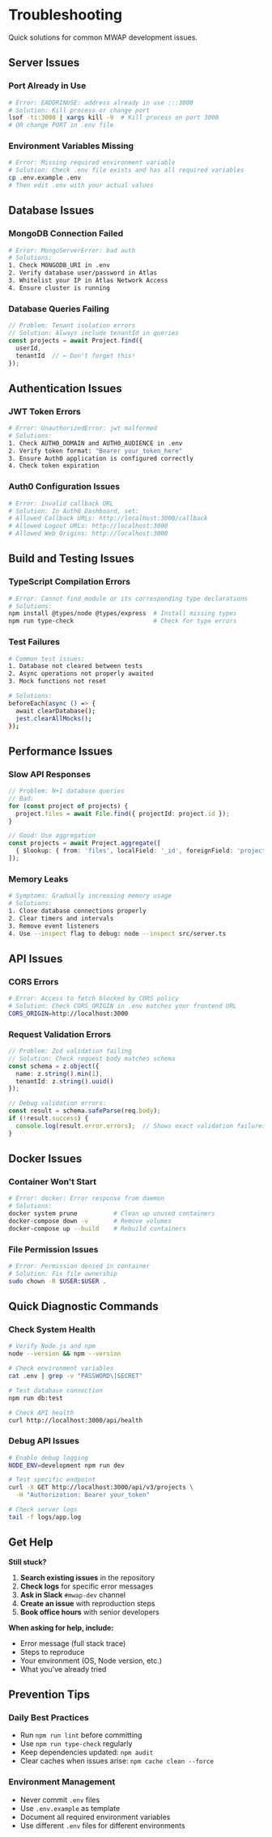 # Troubleshooting

Quick solutions for common MWAP development issues.

## Server Issues

### Port Already in Use
```bash
# Error: EADDRINUSE: address already in use :::3000
# Solution: Kill process or change port
lsof -ti:3000 | xargs kill -9  # Kill process on port 3000
# OR change PORT in .env file
```

### Environment Variables Missing
```bash
# Error: Missing required environment variable
# Solution: Check .env file exists and has all required variables
cp .env.example .env
# Then edit .env with your actual values
```

## Database Issues

### MongoDB Connection Failed
```bash
# Error: MongoServerError: bad auth
# Solutions:
1. Check MONGODB_URI in .env
2. Verify database user/password in Atlas
3. Whitelist your IP in Atlas Network Access
4. Ensure cluster is running
```

### Database Queries Failing
```typescript
// Problem: Tenant isolation errors
// Solution: Always include tenantId in queries
const projects = await Project.find({ 
  userId, 
  tenantId  // ← Don't forget this!
});
```

## Authentication Issues

### JWT Token Errors
```bash
# Error: UnauthorizedError: jwt malformed
# Solutions:
1. Check AUTH0_DOMAIN and AUTH0_AUDIENCE in .env
2. Verify token format: "Bearer your_token_here"
3. Ensure Auth0 application is configured correctly
4. Check token expiration
```

### Auth0 Configuration Issues
```bash
# Error: Invalid callback URL
# Solution: In Auth0 Dashboard, set:
# Allowed Callback URLs: http://localhost:3000/callback
# Allowed Logout URLs: http://localhost:3000
# Allowed Web Origins: http://localhost:3000
```

## Build and Testing Issues

### TypeScript Compilation Errors
```bash
# Error: Cannot find module or its corresponding type declarations
# Solutions:
npm install @types/node @types/express  # Install missing types
npm run type-check                      # Check for type errors
```

### Test Failures
```bash
# Common test issues:
1. Database not cleared between tests
2. Async operations not properly awaited
3. Mock functions not reset

# Solutions:
beforeEach(async () => {
  await clearDatabase();
  jest.clearAllMocks();
});
```

## Performance Issues

### Slow API Responses
```typescript
// Problem: N+1 database queries
// Bad:
for (const project of projects) {
  project.files = await File.find({ projectId: project.id });
}

// Good: Use aggregation
const projects = await Project.aggregate([
  { $lookup: { from: 'files', localField: '_id', foreignField: 'projectId', as: 'files' }}
]);
```

### Memory Leaks
```bash
# Symptoms: Gradually increasing memory usage
# Solutions:
1. Close database connections properly
2. Clear timers and intervals
3. Remove event listeners
4. Use --inspect flag to debug: node --inspect src/server.ts
```

## API Issues

### CORS Errors
```bash
# Error: Access to fetch blocked by CORS policy
# Solution: Check CORS_ORIGIN in .env matches your frontend URL
CORS_ORIGIN=http://localhost:3000
```

### Request Validation Errors
```typescript
// Problem: Zod validation failing
// Solution: Check request body matches schema
const schema = z.object({
  name: z.string().min(1),
  tenantId: z.string().uuid()
});

// Debug validation errors:
const result = schema.safeParse(req.body);
if (!result.success) {
  console.log(result.error.errors);  // Shows exact validation failures
}
```

## Docker Issues

### Container Won't Start
```bash
# Error: docker: Error response from daemon
# Solutions:
docker system prune          # Clean up unused containers
docker-compose down -v       # Remove volumes
docker-compose up --build    # Rebuild containers
```

### File Permission Issues
```bash
# Error: Permission denied in container
# Solution: Fix file ownership
sudo chown -R $USER:$USER .
```

## Quick Diagnostic Commands

### Check System Health
```bash
# Verify Node.js and npm
node --version && npm --version

# Check environment variables
cat .env | grep -v "PASSWORD\|SECRET"

# Test database connection
npm run db:test

# Check API health
curl http://localhost:3000/api/health
```

### Debug API Issues
```bash
# Enable debug logging
NODE_ENV=development npm run dev

# Test specific endpoint
curl -X GET http://localhost:3000/api/v3/projects \
  -H "Authorization: Bearer your_token"

# Check server logs
tail -f logs/app.log
```

## Get Help

**Still stuck?**
1. **Search existing issues** in the repository
2. **Check logs** for specific error messages
3. **Ask in Slack** `#mwap-dev` channel
4. **Create an issue** with reproduction steps
5. **Book office hours** with senior developers

**When asking for help, include:**
- Error message (full stack trace)
- Steps to reproduce
- Your environment (OS, Node version, etc.)
- What you've already tried

## Prevention Tips

### Daily Best Practices
- Run `npm run lint` before committing
- Use `npm run type-check` regularly
- Keep dependencies updated: `npm audit`
- Clear caches when issues arise: `npm cache clean --force`

### Environment Management
- Never commit `.env` files
- Use `.env.example` as template
- Document all required environment variables
- Use different `.env` files for different environments 